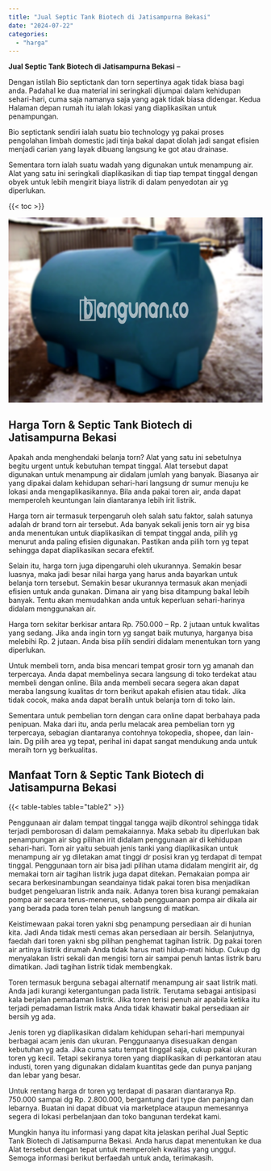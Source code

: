 ```yaml
---
title: "Jual Septic Tank Biotech di Jatisampurna Bekasi"
date: "2024-07-22"
categories: 
  - "harga"
---
```


**Jual Septic Tank Biotech di Jatisampurna Bekasi** –

Dengan istilah Bio septictank dan torn sepertinya agak tidak biasa bagi anda. Padahal ke dua material ini seringkali dijumpai dalam kehidupan sehari-hari, cuma saja namanya saja yang agak tidak biasa didengar. Kedua Halaman depan rumah itu ialah lokasi yang diaplikasikan untuk penampungan.

Bio septictank sendiri ialah suatu bio technology yg pakai proses pengolahan limbah domestic jadi tinja bakal dapat diolah jadi sangat efisien menjadi carian yang layak dibuang langsung ke got atau drainase.

Sementara torn ialah suatu wadah yang digunakan untuk menampung air. Alat yang satu ini seringkali diaplikasikan di tiap tiap tempat tinggal dengan obyek untuk lebih mengirit biaya listrik di dalam penyedotan air yg diperlukan.

{{< toc >}}

![Jual Septic Tank Biotech di Jatisampurna Bekasi](/images/jual-bio-septictank-38.png)

## Harga Torn & Septic Tank Biotech di Jatisampurna Bekasi

Apakah anda menghendaki belanja torn? Alat yang satu ini sebetulnya begitu urgent untuk kebutuhan tempat tinggal. Alat tersebut dapat digunakan untuk menampung air didalam jumlah yang banyak. Biasanya air yang dipakai dalam kehidupan sehari-hari langsung dr sumur menuju ke lokasi anda mengaplikasikannya. Bila anda pakai toren air, anda dapat memperoleh keuntungan lain diantaranya lebih irit listrik.

Harga torn air termasuk terpengaruh oleh salah satu faktor, salah satunya adalah dr brand torn air tersebut. Ada banyak sekali jenis torn air yg bisa anda menentukan untuk diaplikasikan di tempat tinggal anda, pilih yg menurut anda paling efisien digunakan. Pastikan anda pilih torn yg tepat sehingga dapat diaplikasikan secara efektif.

Selain itu, harga torn juga dipengaruhi oleh ukurannya. Semakin besar luasnya, maka jadi besar nilai harga yang harus anda bayarkan untuk belanja torn tersebut. Semakin besar ukurannya termasuk akan menjadi efisien untuk anda gunakan. Dimana air yang bisa ditampung bakal lebih banyak. Tentu akan memudahkan anda untuk keperluan sehari-harinya didalam menggunakan air.

Harga torn sekitar berkisar antara Rp. 750.000 – Rp. 2 jutaan untuk kwalitas yang sedang. Jika anda ingin torn yg sangat baik mutunya, harganya bisa melebihi Rp. 2 jutaan. Anda bisa pilih sendiri didalam menentukan torn yang diperlukan.

Untuk membeli torn, anda bisa mencari tempat grosir torn yg amanah dan terpercaya. Anda dapat membelinya secara langsung di toko terdekat atau membeli dengan online. Bila anda membeli secara segera akan dapat meraba langsung kualitas dr torn berikut apakah efisien atau tidak. Jika tidak cocok, maka anda dapat beralih untuk belanja torn di toko lain.

Sementara untuk pembelian torn dengan cara online dapat berbahaya pada penipuan. Maka dari itu, anda perlu melacak area pembelian torn yg terpercaya, sebagian diantaranya contohnya tokopedia, shopee, dan lain-lain. Dg pilih area yg tepat, perihal ini dapat sangat mendukung anda untuk meraih torn yg berkualitas.

## Manfaat Torn & Septic Tank Biotech di Jatisampurna Bekasi

{{< table-tables table="table2" >}}

Penggunaan air dalam tempat tinggal tangga wajib dikontrol sehingga tidak terjadi pemborosan di dalam pemakaiannya. Maka sebab itu diperlukan bak penampungan air sbg pilihan irit didalam penggunaan air di kehidupan sehari-hari. Torn air yaitu sebuah jenis tanki yang diaplikasikan untuk menampung air yg diletakan amat tinggi dr posisi kran yg terdapat di tempat tinggal. Penggunaan torn air bisa jadi pilihan utama didalam mengirit air, dg memakai torn air tagihan listrik juga dapat ditekan. Pemakaian pompa air secara berkesinambungan seandainya tidak pakai toren bisa menjadikan budget pengeluaran listrik anda naik. Adanya toren bisa kurangi pemakaian pompa air secara terus-menerus, sebab pengguanaan pompa air dikala air yang berada pada toren telah penuh langsung di matikan.

Keistimewaan pakai toren yakni sbg penampung persediaan air di hunian kita. Jadi Anda tidak mesti cemas akan persediaan air bersih. Selanjutnya, faedah dari toren yakni sbg pilihan penghemat tagihan listrik. Dg pakai toren air artinya listrik dirumah Anda tidak harus mati hidup-mati hidup. Cukup dg menyalakan listri sekali dan mengisi torn air sampai penuh lantas listrik baru dimatikan. Jadi tagihan listrik tidak membengkak.

Toren termasuk berguna sebagai alternatif menampung air saat listrik mati. Anda jadi kurangi ketergantungan pada listrik. Terutama sebagai antisipasi kala berjalan pemadaman listrik. Jika toren terisi penuh air apabila ketika itu terjadi pemadaman listrik maka Anda tidak khawatir bakal persediaan air bersih yg ada.

Jenis toren yg diaplikasikan didalam kehidupan sehari-hari mempunyai berbagai acam jenis dan ukuran. Penggunaanya disesuaikan dengan kebutuhan yg ada. Jika cuma satu tempat tinggal saja, cukup pakai ukuran toren yg kecil. Tetapi sekiranya toren yang diaplikasikan di perkantoran atau industi, toren yang digunakan didalam kuantitas gede dan punya panjang dan lebar yang besar.

Untuk rentang harga dr toren yg terdapat di pasaran diantaranya Rp. 750.000 sampai dg Rp. 2.800.000, bergantung dari type dan panjang dan lebarnya. Buatan ini dapat dibuat via marketplace ataupun memesannya segera di lokasi perbelanjaan dan toko bangunan terdekat kami.

Mungkin hanya itu informasi yang dapat kita jelaskan perihal Jual Septic Tank Biotech di Jatisampurna Bekasi. Anda harus dapat menentukan ke dua Alat tersebut dengan tepat untuk memperoleh kwalitas yang unggul. Semoga informasi berikut berfaedah untuk anda, terimakasih.
